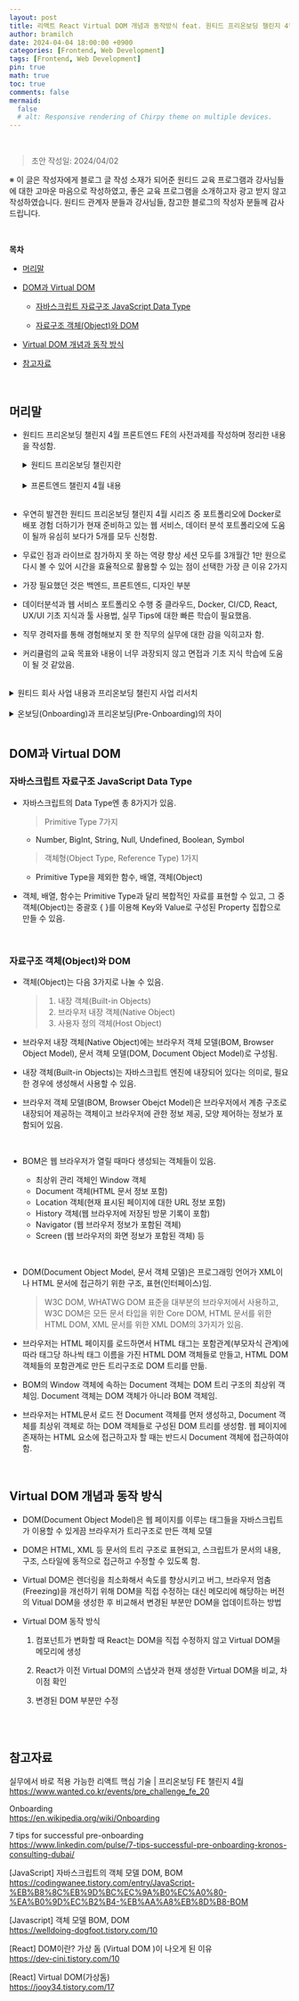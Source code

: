 ```yaml
---
layout: post
title: 리액트 React Virtual DOM 개념과 동작방식 feat. 원티드 프리온보딩 챌린지 4월
author: bramilch
date: 2024-04-04 18:00:00 +0900
categories: [Frontend, Web Development]
tags: [Frontend, Web Development]
pin: true
math: true
toc: true
comments: false
mermaid:
  false
  # alt: Responsive rendering of Chirpy theme on multiple devices.
---
```


<br/>

> 초안 작성일: 2024/04/02

※ 이 글은 작성자에게 블로그 글 작성 소재가 되어준 원티드 교육 프로그램과 강사님들에 대한 고마운 마음으로 작성하였고, 좋은 교육 프로그램을 소개하고자 광고 받지 않고 작성하였습니다. 원티드 관계자 분들과 강사님들, 참고한 블로그의 작성자 분들께 감사드립니다.

<br/>

**목차**

- [머리말](##머리말)
- [DOM과 Virtual DOM](##머리말)

  - [자바스크립트 자료구조 JavaScript Data Type](###자바스크립트-자료구조-JavaScript-Data-Type)

  - [자료구조 객체(Object)와 DOM](<###자료구조-객체(Object)와-DOM>)

- [Virtual DOM 개념과 동작 방식](##Virtual-DOM-개념과-동작-방식)

- [참고자료](##참고자료)

<br/>

## 머리말

- 원티드 프리온보딩 챌린지 4월 프론트엔드 FE의 사전과제를 작성하며 정리한 내용을 작성함.

  <details><summary> 원티드 프리온보딩 챌린지란 </summary><div markdown="1">
    
    - 총 5가지 프로그램이 진행됨.

        1. 포트폴리오에 Docker로 배포 경험 더하기
        2. 실무에서 바로 적용 가능한 리액트 핵심 기술
        3. UX/UI 실무 프로세스부터 팁&노하우까지
        4. 핵심 성과중심의 PO 포트폴리오 만들기
        5. 취업 특강 with SQL, Tableau

  - 매월 모집기간 동안 참가자를 모집함.

  - 프로그램 목적은 '면접에서 어필 가능한 핵심 기술/주제만 집중 학습'

  - 내가 추측한 프로그램 주요 기획 의도는 원티드 교육사업 내에서 주 이용자인 구직자와 커리어 관련 교육 프리랜서 유입과 풀 형성, 기업의 원티드 프리랜서 매칭/프로젝트 아웃소싱 플랫폼으로의 유입 연계, 데이터 확보와 포트폴리오인 것 같음.

  - 사전미션은 필수로 수행해야 하는 것은 아님. 강사님에 따라 교육 내용과 관련되어 수행하는 경우, 간단한 설문인 경우도 있음.

  - '역량 향상 세션'은 온라인으로 실시간 3시간씩 주 2회로 2주간 진행

  - 라이브로 참여하지 못 하거나 추가 복습을 위해 총 4회차 영상을 3개월간 1만 원으로 다시 볼 수 있음.

  - 세션 2주 진행 후 '취업 챌린지'란 이름으로 주차 별 챌린저 지원 현황 공유, 단계 별 취업 레시피, 채용 큐레이션 페이지가 제공됨.

  - 이 외에, 챌린지를 수료하고 원티드를 통해 취업에 성공하면 최대 200만 원 합격 축하금 지급, 맞춤 도서 추천하고, 적극 구직자 5명 선정하여 길벗 IT 추천 도서 전자책 증정이 있음.

  </div>
  </details><br/>

  <details><summary> 프론트엔드 챌린지 4월 내용 </summary><div markdown="1">

  [실무에서 바로 적용 가능한 리액트 핵심 기술 | 프리온보딩 FE 챌린지 4월](https://www.wanted.co.kr/events/pre_challenge_fe_20)

  아래의 내용은 위 링크의 내용을 그대로 참고하였습니다.

  - 교육 목표

    1. 프로젝트 초기, 기획안과 UI를 기반으로 체계적인 컴포넌트 분리와 파일 구조 작성 전략 학습
    2. 필수적이고 즉시 활용 가능한 리액트 개념을 빠르고 간단하게 학습
    3. 리액트스러운 효율적이고 표준적인 코드 작성법 학습
    4. 면접에서 리액트의 표준 코드 작성법과 프론트엔드 시각으로 기획안 및 UI/UX를 체계적으로 구조화하는 지식에 대해 답할 수 있도록 학습<br/>

    <details><summary> 커리큘럼 </summary><div markdown="1"><br/>
      
      - Week 1-1
        리액트의 핵심 원리를 소개합니다.
        - 웹 개발 기초 및 리액트 기초 이해
          - 웹 개발의 기본 요소인 HTML, CSS, JavaScript 학습
          - JSX 문법 소개
          - 리액트의 가상 DOM
          - State의 개념과 단방향 데이터 흐름
          - (아하모먼트) 비전공자(신입)이기에 내새울 수 있던 서류/면접 합격 전략

    - Week 1-2
      리액트에서 필수적으로 사용하는 Hooks과 SPA을 배웁니다.

      - Hooks과 SPA
        - useState를 이용한 상태 변경
        - useEffect를 활용한 컴포넌트 생명주기 관리
        - React Router를 활용한 페이지 네비게이션 구현
        - 페이지 간 데이터 전달 및 라우팅 파라미터 활용
        - (아하모먼트) 프론트엔드에게 개발 실력만큼 중요한건?

    - Week 2-1
      서버와의 데이터 통신을 통한 동적 화면 구현합니다.

      - RestFul API
        - RestFul API의 개념
        - CRUD
        - Aioxs를 이용하여 데이터 요청하기
        - 동적으로 데이터 변경하기
        - (아하모먼트) 신입과 사수의 입장에서 겪은 나의 고민

    - Week 2-2
    기능 구현 말고 또 신경써야할 A-Z - UI/UX과 협업 - 반응형 웹 디자인 및 레이아웃 최적화 - UI/UX의 중요성 - SEO를 고려하기 - 효과적인 커뮤니케이션 및 협업 - (아하모먼트) 이직과 성장을 고민하는 순간
    </div>
    </details>

  </div>
  </details><br/>

- 우연히 발견한 원티드 프리온보딩 챌린지 4월 시리즈 중 포트폴리오에 Docker로 배포 경험 더하기가 현재 준비하고 있는 웹 서비스, 데이터 분석 포트폴리오에 도움이 될까 유심히 보다가 5개를 모두 신청함.

- 무료인 점과 라이브로 참가하지 못 하는 역량 향상 세션 모두를 3개월간 1만 원으로 다시 볼 수 있어 시간을 효율적으로 활용할 수 있는 점이 선택한 가장 큰 이유 2가지

- 가장 필요했던 것은 백엔드, 프론트엔드, 디자인 부분

- 데이터분석과 웹 서비스 포트폴리오 수행 중 클라우드, Docker, CI/CD, React, UX/UI 기초 지식과 툴 사용법, 실무 Tips에 대한 빠른 학습이 필요했음.

- 직무 경력자를 통해 경험해보지 못 한 직무의 실무에 대한 감을 익히고자 함.

- 커리큘럼의 교육 목표와 내용이 너무 과장되지 않고 면접과 기초 지식 학습에 도움이 될 것 같았음.

<br/>

<details><summary> 원티드 회사 사업 내용과 프리온보딩 챌린지 사업 리서치 </summary>
<div markdown="1"><br/>

- 원티드는 B2C 구인/구직/이직 매칭 사업, B2B HR 솔루션 사업, 커리어/HR 연관 사업(교육/콘텐츠/이벤트/코칭/네트워킹)이 주이고, 기업 리뷰 플랫폼 사업과 프리랜서 매칭/아웃소싱 플랫폼 사업으로 확장하려는 것으로 보임.

  - 잡플래닛과 같은 크레딧잡을 2018년도에 인수하여 [원티드 인사이트](https://www.wanted.co.kr/events/pre_challenge_fe_20)를 운영하고 있음. ~~크레딧잡 시절에 꽤 이용했으나 난 잘 사용하지 않음.~~

- HR과 관련한 다양한 솔루션을 제공하고 있는데, 채용 솔루션('원티드 채용 솔루션'), HR 업무 솔루션(원티드 스페이스), 프리랜서 매칭 솔루션(원티드 긱스), 기업 리뷰 플랫폼인 원티드 인사이트와 연계하여 연봉, 인원, 매출, 전·현직자 리뷰 등을 관리할 수 있게 해주는 솔루션(원티드 인사이트)가 있음.

- 최근 구인/구직/커리어 교육 기업들의 수강생과 수료생, 교육 프로그램 관리를 위한 B2B/B2G 솔루션 원티드 취업지원시스템을 런칭한 것으로 보임. 현재는 주로 취준생을 타겟팅한 구직 직무 교육기업/기관들에게 큰 돈줄이 되고 있는 고용노동부의 '국민내일배움카드' 사업에서의 교육 수강생들의 구직 활동, 취업 성과까지 관리할 수 있게 하여 구직 직무 교육기업/기관들의 연계 위한 솔루션으로 보이나 현직, 이직러들을 타겟팅한 커리어/직무 교육기업 패스트캠퍼스와 같은 비즈니스 모델도 염두에 두는 것으로 보임.

</div>
</details><br/>

<details><summary> 온보딩(Onboarding)과 프리온보딩(Pre-Onboarding)의 차이 </summary>
<div markdown="1"><br/>
  
- 인사조직관리 분야에서 온보딩(Onboarding)은 조직사회화(Organizational Socialization)라고도 함.

- 온보딩(Onboarding)은 근무시작일부터 조직의 일원으로서 필요한 지식, 스킬, 행동 등의 교육 과정을 뜻함.

- 프리온보딩(Pre-Onboarding)은 입사 결정 이후 근무시작일 전까지 온보딩을 준비하는 기간을 말함. ~~검색 결과가 빈약한 것으로 보아 프리온보딩 프로세스 문화는 외국에서도 발달되어 있어보이지 않음.~~

</div>
</details><br/>

## DOM과 Virtual DOM

### 자바스크립트 자료구조 JavaScript Data Type

- 자바스크립트의 Data Type엔 총 8가지가 있음.

  > Primitive Type 7가지

  - Number, BigInt, String, Null, Undefined, Boolean, Symbol

  > 객체형(Object Type, Reference Type) 1가지

  - Primitive Type을 제외한 함수, 배열, 객체(Object)

- 객체, 배열, 함수는 Primitive Type과 달리 복합적인 자료를 표현할 수 있고, 그 중 객체(Object)는 중괄호 { }를 이용해 Key와 Value로 구성된 Property 집합으로 만들 수 있음.

<br/>

### 자료구조 객체(Object)와 DOM

- 객체(Object)는 다음 3가지로 나눌 수 있음.

  > 1. 내장 객체(Built-in Objects)
  > 2. 브라우저 내장 객체(Native Object)
  > 3. 사용자 정의 객체(Host Object)

- 브라우저 내장 객체(Native Object)에는 브라우저 객체 모델(BOM, Browser Object Model), 문서 객체 모델(DOM, Document Object Model)로 구성됨.

- 내장 객체(Built-in Objects)는 자바스크립트 엔진에 내장되어 있다는 의미로, 필요한 경우에 생성해서 사용할 수 있음.

- 브라우저 객체 모델(BOM, Browser Obejct Model)은 브라우저에서 계층 구조로 내장되어 제공하는 객체이고 브라우저에 관한 정보 제공, 모양 제어하는 정보가 포함되어 있음.

<br/>

- BOM은 웹 브라우저가 열릴 때마다 생성되는 객체들이 있음.

  - 최상위 관리 객체인 Window 객체
  - Document 객체(HTML 문서 정보 포함)
  - Location 객체(현재 표시된 페이지에 대한 URL 정보 포함)
  - History 객체(웹 브라우저에 저장된 방문 기록이 포함)
  - Navigator (웹 브라우저 정보가 포함된 객체)
  - Screen (웹 브라우저의 화면 정보가 포함된 객체) 등

<br/>

- DOM(Document Object Model, 문서 객체 모델)은 프로그래밍 언어가 XML이나 HTML 문서에 접근하기 위한 구조, 표현(인터페이스)임.

  > W3C DOM, WHATWG DOM 표준을 대부분의 브라우저에서 사용하고, W3C DOM은 모든 문서 타입을 위한 Core DOM, HTML 문서를 위한 HTML DOM, XML 문서를 위한 XML DOM의 3가지가 있음.

- 브라우저는 HTML 페이지를 로드하면서 HTML 태그는 포함관계(부모자식 관계)에 따라 태그당 하나씩 태그 이름을 가진 HTML DOM 객체들로 만들고, HTML DOM 객체들의 포함관계로 만든 트리구조로 DOM 트리를 만듦.

- BOM의 Window 객체에 속하는 Document 객체는 DOM 트리 구조의 최상위 객체임. Document 객체는 DOM 객체가 아니라 BOM 객체임.

- 브라우저는 HTML문서 로드 전 Document 객체를 먼저 생성하고, Document 객체를 최상위 객체로 하는 DOM 객체들로 구성된 DOM 트리를 생성함. 웹 페이지에 존재하는 HTML 요소에 접근하고자 할 때는 반드시 Document 객체에 접근하여야 함.

<br/>

## Virtual DOM 개념과 동작 방식

- DOM(Document Object Model)은 웹 페이지를 이루는 태그들을 자바스크립트가 이용할 수 있게끔 브라우저가 트리구조로 만든 객체 모델

- DOM은 HTML, XML 등 문서의 트리 구조로 표현되고, 스크립트가 문서의 내용, 구조, 스타일에 동적으로 접근하고 수정할 수 있도록 함.

- Virtual DOM은 렌더링을 최소화해서 속도를 향상시키고 버그, 브라우저 멈춤(Freezing)을 개선하기 위해 DOM을 직접 수정하는 대신 메모리에 해당하는 버전의 Vitual DOM을 생성한 후 비교해서 변경된 부분만 DOM을 업데이트하는 방법

- Virtual DOM 동작 방식

  1. 컴포넌트가 변화할 때 React는 DOM을 직접 수정하지 않고 Virtual DOM을 메모리에 생성

  2. React가 이전 Virtual DOM의 스냅샷과 현재 생성한 Virtual DOM을 비교, 차이점 확인

  3. 변경된 DOM 부분만 수정

<br/>
<br/>

## 참고자료

실무에서 바로 적용 가능한 리액트 핵심 기술 | 프리온보딩 FE 챌린지 4월
<https://www.wanted.co.kr/events/pre_challenge_fe_20>

Onboarding  
<https://en.wikipedia.org/wiki/Onboarding>

7 tips for successful pre-onboarding  
<https://www.linkedin.com/pulse/7-tips-successful-pre-onboarding-kronos-consulting-dubai/>

[JavaScript] 자바스크립트의 객체 모델 DOM, BOM  
<https://codingwanee.tistory.com/entry/JavaScript-%EB%B8%8C%EB%9D%BC%EC%9A%B0%EC%A0%80-%EA%B0%9D%EC%B2%B4-%EB%AA%A8%EB%8D%B8-BOM>

[Javascript] 객체 모델 BOM, DOM  
<https://welldoing-dogfoot.tistory.com/10>

[React] DOM이란? 가상 돔 (Virtual DOM )이 나오게 된 이유  
<https://dev-cini.tistory.com/10>

[React] Virtual DOM(가상돔)  
<https://jooy34.tistory.com/17>
